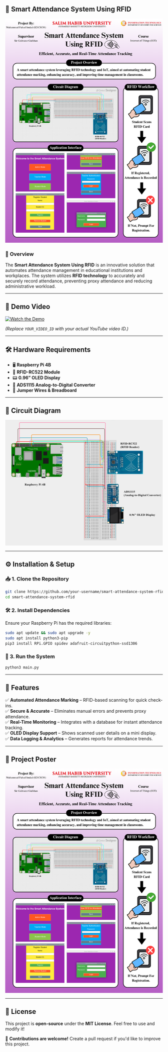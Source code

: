 ## 📌 **Smart Attendance System Using RFID**  

![Project Poster](screenshots/pic2.png)  

### 🔹 **Overview**  
The **Smart Attendance System Using RFID** is an innovative solution that automates attendance management in educational institutions and workplaces. The system utilizes **RFID technology** to accurately and securely record attendance, preventing proxy attendance and reducing administrative workload.  

---

## 🎥 **Demo Video**  
[![Watch the Demo](https://img.youtube.com/vi/YOUR_VIDEO_ID/0.jpg)](https://www.youtube.com/watch?v=YOUR_VIDEO_ID)  

_(Replace `YOUR_VIDEO_ID` with your actual YouTube video ID.)_  

---

## 🛠 **Hardware Requirements**  
- 🖥 **Raspberry Pi 4B**  
- 📶 **RFID-RC522 Module**  
- 📟 **0.96” OLED Display**  
- 🔌 **ADS1115 Analog-to-Digital Converter**  
- 🔧 **Jumper Wires & Breadboard**  

---

## 🔧 **Circuit Diagram**  
![Circuit Diagram](screenshots/pic1.png)  

---

## ⚙️ **Installation & Setup**  

### 📥 **1. Clone the Repository**  
```sh
git clone https://github.com/your-username/smart-attendance-system-rfid.git
cd smart-attendance-system-rfid
```

### 🛠 **2. Install Dependencies**  
Ensure your Raspberry Pi has the required libraries:  
```sh
sudo apt update && sudo apt upgrade -y
sudo apt install python3-pip
pip3 install RPi.GPIO spidev adafruit-circuitpython-ssd1306
```

### 🚀 **3. Run the System**  
```sh
python3 main.py
```

---

## 📌 **Features**  
✅ **Automated Attendance Marking** – RFID-based scanning for quick check-ins.  
✅ **Secure & Accurate** – Eliminates manual errors and prevents proxy attendance.  
✅ **Real-Time Monitoring** – Integrates with a database for instant attendance tracking.  
✅ **OLED Display Support** – Shows scanned user details on a mini display.  
✅ **Data Logging & Analytics** – Generates reports for attendance trends.  

---

## 🔧 **Project Poster**  
![Circuit Diagram](screenshots/pic2.png)  

---


## 📜 **License**  
This project is **open-source** under the **MIT License**. Feel free to use and modify it!  

📢 **Contributions are welcome!** Create a pull request if you'd like to improve this project.  

